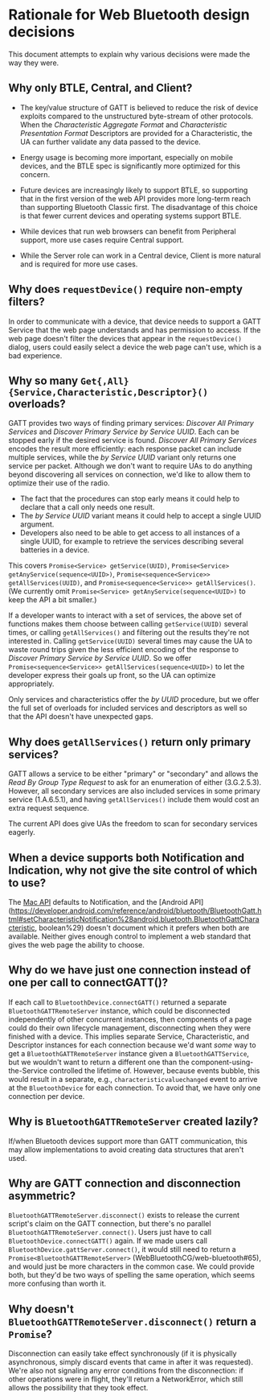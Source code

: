 # Rationale for Web Bluetooth design decisions

This document attempts to explain why various decisions were made the way they were.

## Why only BTLE, Central, and Client?

* The key/value structure of GATT is believed to reduce the risk of device exploits
  compared to the unstructured byte-stream of other protocols.
  When the <i>Characteristic Aggregate Format</i> and <i>Characteristic Presentation Format</i>
  <a title="Descriptor">Descriptors</a> are provided for a <a>Characteristic</a>,
  the UA can further validate any data passed to the device.

* Energy usage is becoming more important, especially on mobile devices,
  and the BTLE spec is significantly more optimized for this concern.

* Future devices are increasingly likely to support BTLE,
  so supporting that in the first version of the web API provides more long-term reach
  than supporting Bluetooth Classic first.
  The disadvantage of this choice is that fewer current devices and operating systems support BTLE.

* While devices that run web browsers can benefit from <a>Peripheral</a> support,
  more use cases require <a>Central</a> support.

* While the <a>Server</a> role can work in a <a>Central</a> device,
  <a>Client</a> is more natural and is required for more use cases.

## Why does `requestDevice()` require non-empty filters?

In order to communicate with a device, that device needs to support a GATT
Service that the web page understands and has permission to access. If the web
page doesn't filter the devices that appear in the `requestDevice()` dialog,
users could easily select a device the web page can't use, which is a bad
experience.

## Why so many `Get{,All}{Service,Characteristic,Descriptor}()` overloads?

GATT provides two ways of finding primary services:
_Discover All Primary Services_ and _Discover Primary Service by Service UUID_.
Each can be stopped early if the desired service is found.
_Discover All Primary Services_ encodes the result more efficiently:
each response packet can include multiple services,
while the _by Service UUID_ variant only returns one service per packet.
Although we don't want to require UAs to do anything
beyond discovering all services on connection,
we'd like to allow them to optimize their use of the radio.

* The fact that the procedures can stop early means
  it could help to declare that a call only needs one result.
* The _by Service UUID_ variant means it could help to accept a single UUID argument.
* Developers also need to be able to get access to all instances of a single UUID,
  for example to retrieve the services describing several batteries in a device.

This covers `Promise<Service> getService(UUID)`,
`Promise<Service> getAnyService(sequence<UUID>)`,
`Promise<sequence<Service>> getAllServices(UUID)`, and
`Promise<sequence<Service>> getAllServices()`.
(We currently omit `Promise<Service> getAnyService(sequence<UUID>)`
to keep the API a bit smaller.)

If a developer wants to interact with a set of services,
the above set of functions makes them choose between calling `getService(UUID)` several times,
or calling `getAllServices()` and filtering out the results they're not interested in.
Calling `getService(UUID)` several times may cause the UA to waste round trips
given the less efficient encoding of the response to _Discover Primary Service by Service UUID_.
So we offer `Promise<sequence<Service>> getAllServices(sequence<UUID>)`
to let the developer express their goals up front, so the UA can optimize appropriately.

Only services and characteristics offer the _by UUID_ procedure,
but we offer the full set of overloads for included services and descriptors as well
so that the API doesn't have unexpected gaps.

## Why does `getAllServices()` return only primary services?

GATT allows a service to be either "primary" or "secondary" and
allows the _Read By Group Type Request_ to ask for an enumeration of either (3.G.2.5.3).
However, all secondary services are also included services in some primary service (1.A.6.5.1),
and having `getAllServices()` include them would cost an extra request sequence.

The current API does give UAs the freedom to scan for secondary services eagerly.

## When a device supports both Notification and Indication, why not give the site control of which to use?

The [Mac API](https://developer.apple.com/library/ios/documentation/CoreBluetooth/Reference/CBPeripheral_Class/index.html#//apple_ref/doc/uid/TP40011289-CH1-SW6)
defaults to Notification,
and the [Android API](https://developer.android.com/reference/android/bluetooth/BluetoothGatt.html#setCharacteristicNotification%28android.bluetooth.BluetoothGattCharacteristic, boolean%29)
doesn't document which it prefers when both are available.
Neither gives enough control to
implement a web standard that gives the web page the ability to choose.

## Why do we have just one connection instead of one per call to connectGATT()?

If each call to `BluetoothDevice.connectGATT()` returned a separate `BluetoothGATTRemoteServer` instance,
which could be disconnected independently of other concurrent instances,
then components of a page could do their own lifecycle management,
disconnecting when they were finished with a device.
This implies separate Service, Characteristic, and Descriptor instances for each connection because
we'd want _some_ way to get a `BluetoothGATTRemoteServer` instance given a `BluetoothGATTService`,
but we wouldn't want to return a different one than
the component-using-the-Service controlled the lifetime of.
However, because events bubble, this would result in a separate, e.g.,
`characteristicvaluechanged` event to arrive at the `BluetoothDevice` for each connection.
To avoid that, we have only one connection per device.

## Why is `BluetoothGATTRemoteServer` created lazily?

If/when Bluetooth devices support more than GATT communication,
this may allow implementations to avoid creating data structures that aren't used.

## Why are GATT connection and disconnection asymmetric?

`BluetoothGATTRemoteServer.disconnect()` exists
to release the current script's claim on the GATT connection,
but there's no parallel `BluetoothGATTRemoteServer.connect()`.
Users just have to call `BluetoothDevice.connectGATT()` again.
If we made users call `BluetoothDevice.gattServer.connect()`,
it would still need to return a `Promise<BluetoothGATTRemoteServer>` (WebBluetoothCG/web-bluetooth#65),
and would just be more characters in the common case.
We could provide both, but they'd be two ways of spelling the same operation,
which seems more confusing than worth it.

## Why doesn't `BluetoothGATTRemoteServer.disconnect()` return a `Promise`?

Disconnection can easily take effect synchronously
(if it is physically asynchronous, simply discard events that came in after it was requested).
We're also not signaling any error conditions from the disconnection:
if other operations were in flight, they'll return a NetworkError,
which still allows the possibility that they took effect.
